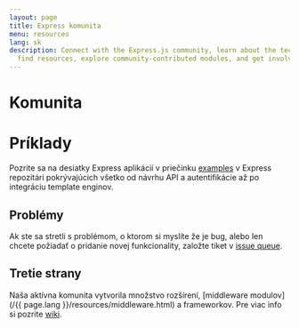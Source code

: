 ```yaml
---
layout: page
title: Express komunita
menu: resources
lang: sk
description: Connect with the Express.js community, learn about the technical committee,
  find resources, explore community-contributed modules, and get involved in discussions.
---
```


# Komunita

# Príklady

Pozrite sa na desiatky Express aplikácií v priečinku [examples](https://github.com/expressjs/express/tree/master/examples)
v Express repozitári pokrývajúcich všetko od návrhu API a autentifikácie až po integráciu template enginov.

## Problémy

Ak ste sa stretli s problémom, o ktorom si myslíte že je bug, alebo len chcete požiadať o pridanie novej funkcionality, založte tiket v [issue queue](https://github.com/expressjs/express/issues).

## Tretie strany

Naša aktívna komunita vytvorila množstvo rozšírení, [middleware modulov](/{{ page.lang }}/resources/middleware.html) a frameworkov. Pre viac info si pozrite [wiki](https://github.com/expressjs/express/wiki).

